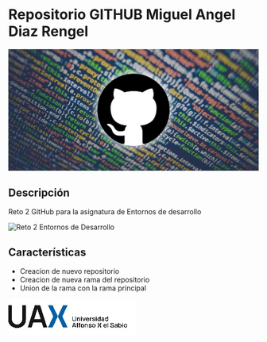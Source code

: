 # Repositorio GITHUB Miguel Angel Diaz Rengel

![Imagen de Portada](Recursos/github-logo.jpeg)

## Descripción
Reto 2 GitHub para la asignatura de Entornos de desarrollo

![Reto 2 Entornos de Desarrollo]([url](https://github.com/madr1979/retogit-))
## Características

- Creacion de nuevo repositorio
- Creacion de nueva rama del repositorio
- Union de la rama con la rama principal

![Imagen del proyecto](Recursos/logo.jpg)
